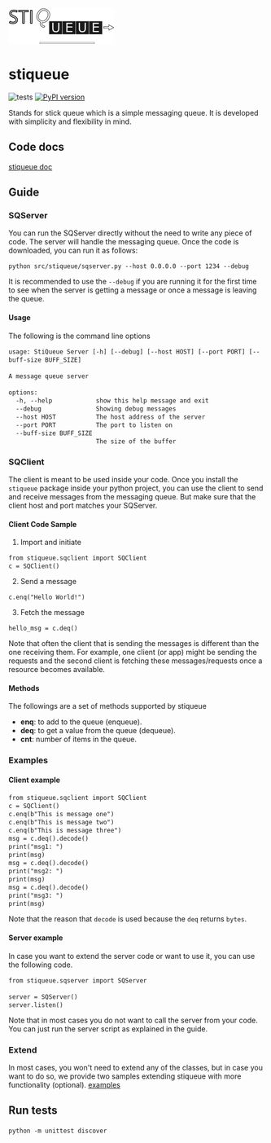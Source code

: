 
![stiqueue](https://github.com/ahmad88me/stiqueue/raw/main/stiqueue.png)


# stiqueue

![tests](../../actions/workflows/python-package.yml/badge.svg)
[![PyPI version](https://badge.fury.io/py/stiqueue.svg?kill-cache=1)](https://badge.fury.io/py/stiqueue)


Stands for stick queue which is a simple messaging queue. It is developed with simplicity and flexibility in mind. 

## Code docs
[stiqueue doc](https://ahmad88me.github.io/stiqueue/)

## Guide 

### SQServer
You can run the SQServer directly without the need to write any piece of code.
The server will handle the messaging queue. Once the code is downloaded, you can run it as follows:
```
python src/stiqueue/sqserver.py --host 0.0.0.0 --port 1234 --debug
```
It is recommended to use the `--debug` if you are running it for the first time to 
see when the server is getting a message or once a message is leaving the queue.

#### Usage
The following is the command line options
```
usage: StiQueue Server [-h] [--debug] [--host HOST] [--port PORT] [--buff-size BUFF_SIZE]

A message queue server

options:
  -h, --help            show this help message and exit
  --debug               Showing debug messages
  --host HOST           The host address of the server
  --port PORT           The port to listen on
  --buff-size BUFF_SIZE
                        The size of the buffer
```

### SQClient
The client is meant to be used inside your code. Once you install the `stiqueue` package
inside your python project, you can use the client to send and receive messages from the 
messaging queue. But make sure that the client host and port matches your SQServer.

#### Client Code Sample
1. Import and initiate
```
from stiqueue.sqclient import SQClient
c = SQClient()
```
2. Send a message
```
c.enq("Hello World!")
```
3. Fetch the message
```
hello_msg = c.deq()
```

Note that often the client that is sending the messages is different than the one receiving them.
For example, one client (or app) might be sending the requests and the second client is 
fetching these messages/requests once a resource becomes available.

#### Methods
The followings are a set of methods supported by stiqueue
* **enq**: to add to the queue (enqueue).
* **deq**: to get a value from the queue (dequeue).
* **cnt**: number of items in the queue.

### Examples

#### Client example

```
from stiqueue.sqclient import SQClient
c = SQClient()
c.enq(b"This is message one")
c.enq(b"This is message two")
c.enq(b"This is message three")
msg = c.deq().decode()
print("msg1: ")
print(msg)
msg = c.deq().decode()
print("msg2: ")
print(msg)
msg = c.deq().decode()
print("msg3: ")
print(msg)
```
Note that the reason that `decode` is used because the `deq` returns `bytes`. 

#### Server example
In case you want to extend the server code or want to use it, you can use the following code.
```
from stiqueue.sqserver import SQServer

server = SQServer()
server.listen()
```
Note that in most cases you do not want to call the server from your code. You can just run the 
server script as explained in the guide.

### Extend
In most cases, you won't need to extend any of the classes, but in case you want to do so,
we provide two samples extending stiqueue with more functionality (optional). [examples](https://github.com/ahmad88me/stiqueue/tree/main/example)


## Run tests
```python -m unittest discover```





